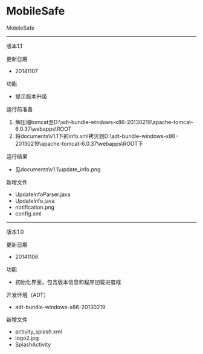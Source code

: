 MobileSafe
==========

MobileSafe




----------
版本1.1

更新日期

- 20141107

功能

- 提示版本升级

运行前准备

1. 解压缩tomcat至D:\adt-bundle-windows-x86-20130219\apache-tomcat-6.0.37\webapps\ROOT
2. 将documents\v1.1下的info.xml拷贝到D:\adt-bundle-windows-x86-20130219\apache-tomcat-6.0.37\webapps\ROOT下

运行结果

- 见documents\v1.1\update_info.png

新增文件

- UpdateInfoParser.java
- UpdateInfo.java
- notification.png
- config.xml


----------
版本1.0

更新日期

- 20141106

功能

- 初始化界面，包含版本信息和程序加载进度框

开发环境（ADT）

- adt-bundle-windows-x86-20130219

新增文件

- activity_splash.xml
- logo2.jpg
- SplashActivity
